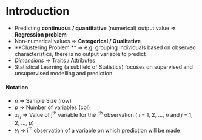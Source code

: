 # Introduction

- Predicting **continuous / quantitative** (numerical) output value => **Regression problem**
- Non-numerical values => **Categorical / Qualitative**
- **Clustering Problem ** => e.g. grouping individuals based on observed characteristics, there is no output variable to predict
- *Dimensions* => Traits / Attributes
- Statistical Learning (a subfield of Statistics) focuses on supervised and unsupervised modelling and prediction


#### Notation

- *n* => Sample Size (row)
- *p* => Number of variables (col)
- *x<sub>i,j</sub>* => Value of j<sup>th</sup> variable for the i<sup>th</sup> observation ( *i* = 1, 2, ..., *n* and *j* = 1, 2, ..., *p*)
- *y<sub>i</sub>* => i<sup>th</sup> observation of a variable on which prediction will be made


